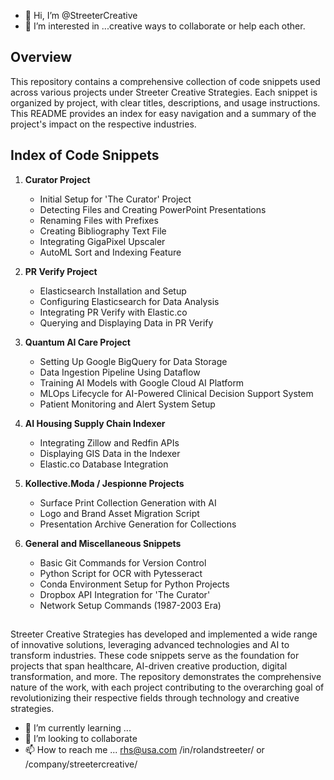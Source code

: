 - 👋 Hi, I’m @StreeterCreative
- 👀 I’m interested in ...creative ways to collaborate or help each other. 

## Overview

This repository contains a comprehensive collection of code snippets used across various projects under Streeter Creative Strategies. Each snippet is organized by project, with clear titles, descriptions, and usage instructions. This README provides an index for easy navigation and a summary of the project's impact on the respective industries.

## Index of Code Snippets

1. **Curator Project**
   - Initial Setup for 'The Curator' Project
   - Detecting Files and Creating PowerPoint Presentations
   - Renaming Files with Prefixes
   - Creating Bibliography Text File
   - Integrating GigaPixel Upscaler
   - AutoML Sort and Indexing Feature

2. **PR Verify Project**
   - Elasticsearch Installation and Setup
   - Configuring Elasticsearch for Data Analysis
   - Integrating PR Verify with Elastic.co
   - Querying and Displaying Data in PR Verify

3. **Quantum AI Care Project**
   - Setting Up Google BigQuery for Data Storage
   - Data Ingestion Pipeline Using Dataflow
   - Training AI Models with Google Cloud AI Platform
   - MLOps Lifecycle for AI-Powered Clinical Decision Support System
   - Patient Monitoring and Alert System Setup

4. **AI Housing Supply Chain Indexer**
   - Integrating Zillow and Redfin APIs
   - Displaying GIS Data in the Indexer
   - Elastic.co Database Integration

5. **Kollective.Moda / Jespionne Projects**
   - Surface Print Collection Generation with AI
   - Logo and Brand Asset Migration Script
   - Presentation Archive Generation for Collections

6. **General and Miscellaneous Snippets**
   - Basic Git Commands for Version Control
   - Python Script for OCR with Pytesseract
   - Conda Environment Setup for Python Projects
   - Dropbox API Integration for 'The Curator'
   - Network Setup Commands (1987-2003 Era)

## 

Streeter Creative Strategies has developed and implemented a wide range of innovative solutions, leveraging advanced technologies and AI to transform industries. These code snippets serve as the foundation for projects that span healthcare, AI-driven creative production, digital transformation, and more. The repository demonstrates the comprehensive nature of the work, with each project contributing to the overarching goal of revolutionizing their respective fields through technology and creative strategies.



- 🌱 I’m currently learning ...
- 💞️ I’m looking to collaborate 
- 📫 How to reach me ... rhs@usa.com /in/rolandstreeter/ or /company/streetercreative/
